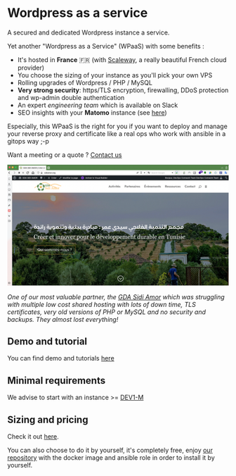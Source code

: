 # Wordpress as a service

A secured and dedicated Wordpress instance a service.

Yet another "Wordpress as a Service" (WPaaS) with some benefits :

* It's hosted in __France__ 🇫🇷 (with [Scaleway](https://www.scaleway.com), a really beautiful French cloud provider)
* You choose the sizing of your instance as you'll pick your own VPS
* Rolling upgrades of Wordpress / PHP / MySQL
* __Very strong security__: https/TLS encryption, firewalling, DDoS protection and wp-admin double authentication
* An expert _engineering team_ which is available on Slack
* SEO insights with your __Matomo__ instance (see [here](./matomo.md))

Especially, this WPaaS is the right for you if you want to deploy and manage your reverse proxy and certificate like a real ops who work with ansible in a gitops way ;-p

Want a meeting or a quote ? [Contact us](./subscription.md)

![sidiamor](./img/sidiamor.png)

_One of our most valuable partner, the [GDA Sidi Amor](https://sidiamor.org) which was struggling with multiple low cost shared hosting with lots of down time, TLS certificates, very old versions of PHP or MySQL and no security and backups. They almost lost everything!_

## Demo and tutorial

You can find demo and tutorials [here](./tutorials/wpaas_matomo.md)

## Minimal requirements

We advise to start with an instance >= [DEV1-M](./sizing_pricing.md)

## Sizing and pricing

Check it out [here](./sizing_pricing.md).

You can also choose to do it by yourself, it's completely free, enjoy [our repository](https://gitlab.comwork.io/oss/ansible-iac/ansible-wordpress) with the docker image and ansible role in order to install it by yourself.
